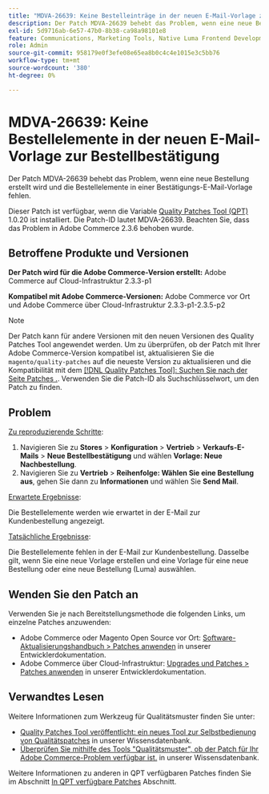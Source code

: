 ```yaml
---
title: "MDVA-26639: Keine Bestelleinträge in der neuen E-Mail-Vorlage zur Bestellbestätigung"
description: Der Patch MDVA-26639 behebt das Problem, wenn eine neue Bestellung erstellt wird und die Bestellelemente in einer Bestätigungs-E-Mail-Vorlage fehlen.
exl-id: 5d9716ab-6e57-47b0-8b38-ca98a98101e8
feature: Communications, Marketing Tools, Native Luma Frontend Development, Orders
role: Admin
source-git-commit: 958179e0f3efe08e65ea8b0c4c4e1015e3c5bb76
workflow-type: tm+mt
source-wordcount: '380'
ht-degree: 0%

---
```


# MDVA-26639: Keine Bestellelemente in der neuen E-Mail-Vorlage zur Bestellbestätigung

Der Patch MDVA-26639 behebt das Problem, wenn eine neue Bestellung erstellt wird und die Bestellelemente in einer Bestätigungs-E-Mail-Vorlage fehlen.

Dieser Patch ist verfügbar, wenn die Variable [Quality Patches Tool (QPT)](/help/announcements/adobe-commerce-announcements/magento-quality-patches-released-new-tool-to-self-serve-quality-patches.md) 1.0.20 ist installiert. Die Patch-ID lautet MDVA-26639. Beachten Sie, dass das Problem in Adobe Commerce 2.3.6 behoben wurde.

## Betroffene Produkte und Versionen

**Der Patch wird für die Adobe Commerce-Version erstellt:** Adobe Commerce auf Cloud-Infrastruktur 2.3.3-p1

**Kompatibel mit Adobe Commerce-Versionen:** Adobe Commerce vor Ort und Adobe Commerce über Cloud-Infrastruktur 2.3.3-p1-2.3.5-p2

>[!NOTE]
>
>Der Patch kann für andere Versionen mit den neuen Versionen des Quality Patches Tool angewendet werden. Um zu überprüfen, ob der Patch mit Ihrer Adobe Commerce-Version kompatibel ist, aktualisieren Sie die `magento/quality-patches` auf die neueste Version zu aktualisieren und die Kompatibilität mit dem [[!DNL Quality Patches Tool]: Suchen Sie nach der Seite Patches .](https://devdocs.magento.com/quality-patches/tool.html#patch-grid). Verwenden Sie die Patch-ID als Suchschlüsselwort, um den Patch zu finden.

## Problem

<u>Zu reproduzierende Schritte</u>:

1. Navigieren Sie zu **Stores** > **Konfiguration** > **Vertrieb** > **Verkaufs-E-Mails** > **Neue Bestellbestätigung** und wählen **Vorlage: Neue Nachbestellung**.
1. Navigieren Sie zu **Vertrieb** > **Reihenfolge: Wählen Sie eine Bestellung aus**, gehen Sie dann zu **Informationen** und wählen Sie **Send Mail**.

<u>Erwartete Ergebnisse</u>:

Die Bestellelemente werden wie erwartet in der E-Mail zur Kundenbestellung angezeigt.

<u>Tatsächliche Ergebnisse</u>:

Die Bestellelemente fehlen in der E-Mail zur Kundenbestellung. Dasselbe gilt, wenn Sie eine neue Vorlage erstellen und eine Vorlage für eine neue Bestellung oder eine neue Bestellung (Luma) auswählen.

## Wenden Sie den Patch an

Verwenden Sie je nach Bereitstellungsmethode die folgenden Links, um einzelne Patches anzuwenden:

* Adobe Commerce oder Magento Open Source vor Ort: [Software-Aktualisierungshandbuch > Patches anwenden](https://devdocs.magento.com/guides/v2.4/comp-mgr/patching/mqp.html) in unserer Entwicklerdokumentation.
* Adobe Commerce über Cloud-Infrastruktur: [Upgrades und Patches > Patches anwenden](https://devdocs.magento.com/cloud/project/project-patch.html) in unserer Entwicklerdokumentation.

## Verwandtes Lesen

Weitere Informationen zum Werkzeug für Qualitätsmuster finden Sie unter:

* [Quality Patches Tool veröffentlicht: ein neues Tool zur Selbstbedienung von Qualitätspatches](/help/announcements/adobe-commerce-announcements/magento-quality-patches-released-new-tool-to-self-serve-quality-patches.md) in unserer Wissensdatenbank.
* [Überprüfen Sie mithilfe des Tools &quot;Qualitätsmuster&quot;, ob der Patch für Ihr Adobe Commerce-Problem verfügbar ist.](/help/support-tools/patches-available-in-qpt-tool/check-patch-for-magento-issue-with-magento-quality-patches.md) in unserer Wissensdatenbank.

Weitere Informationen zu anderen in QPT verfügbaren Patches finden Sie im Abschnitt [In QPT verfügbare Patches](https://support.magento.com/hc/en-us/sections/360010506631-Patches-available-in-MQP-tool-) Abschnitt.

